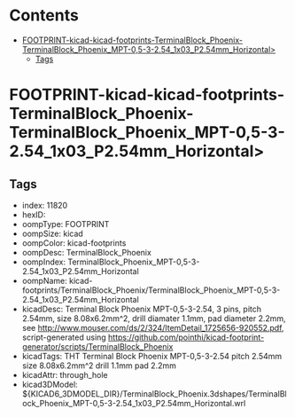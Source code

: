 



Contents
========

* [FOOTPRINT-kicad-kicad-footprints-TerminalBlock_Phoenix-TerminalBlock_Phoenix_MPT-0,5-3-2.54_1x03_P2.54mm_Horizontal>](#footprint-kicad-kicad-footprints-terminalblock_phoenix-terminalblock_phoenix_mpt-05-3-254_1x03_p254mm_horizontal)
	* [Tags](#tags)

# FOOTPRINT-kicad-kicad-footprints-TerminalBlock_Phoenix-TerminalBlock_Phoenix_MPT-0,5-3-2.54_1x03_P2.54mm_Horizontal>

## Tags

- index: 11820
- hexID: 
- oompType: FOOTPRINT
- oompSize: kicad
- oompColor: kicad-footprints
- oompDesc: TerminalBlock_Phoenix
- oompIndex: TerminalBlock_Phoenix_MPT-0,5-3-2.54_1x03_P2.54mm_Horizontal
- oompName: kicad-footprints/TerminalBlock_Phoenix/TerminalBlock_Phoenix_MPT-0,5-3-2.54_1x03_P2.54mm_Horizontal
- kicadDesc: Terminal Block Phoenix MPT-0,5-3-2.54, 3 pins, pitch 2.54mm, size 8.08x6.2mm^2, drill diamater 1.1mm, pad diameter 2.2mm, see http://www.mouser.com/ds/2/324/ItemDetail_1725656-920552.pdf, script-generated using https://github.com/pointhi/kicad-footprint-generator/scripts/TerminalBlock_Phoenix
- kicadTags: THT Terminal Block Phoenix MPT-0,5-3-2.54 pitch 2.54mm size 8.08x6.2mm^2 drill 1.1mm pad 2.2mm
- kicadAttr: through_hole
- kicad3DModel: ${KICAD6_3DMODEL_DIR}/TerminalBlock_Phoenix.3dshapes/TerminalBlock_Phoenix_MPT-0,5-3-2.54_1x03_P2.54mm_Horizontal.wrl
